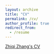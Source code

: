 ```yaml
---
layout: archive
title: "CV"
permalink: /cv/
author_profile: true
redirect_from:
  - /resume
---
```


[Zhiqi Zhang's CV](https://github.com/ZhiqiZhang1229/zhiqizhang/blob/master/files/ZhiqiZhang_CV_202208.pdf)



